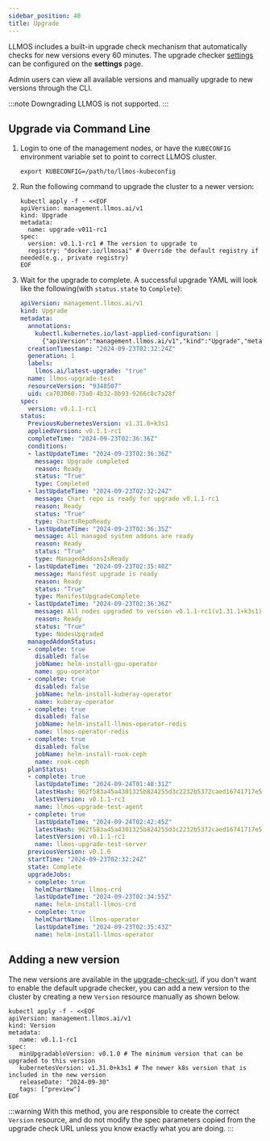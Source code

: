```yaml
---
sidebar_position: 40
title: Upgrade
---
```


LLMOS includes a built-in upgrade check mechanism that automatically checks for new versions every 60 minutes. The upgrade checker [settings](./settings.md#upgrade-check-enabled) can be configured on the **settings** page.

Admin users can view all available versions and manually upgrade to new versions through the CLI.

:::note
Downgrading LLMOS is not supported.
:::

## Upgrade via Command Line
1. Login to one of the management nodes, or have the `KUBECONFIG` environment variable set to point to correct LLMOS cluster.
    ```shell
    export KUBECONFIG=/path/to/llmos-kubeconfig
    ```
2. Run the following command to upgrade the cluster to a newer version:
    ```shell
    kubectl apply -f - <<EOF
    apiVersion: management.llmos.ai/v1
    kind: Upgrade
    metadata:
      name: upgrade-v011-rc1
    spec:
      version: v0.1.1-rc1 # The version to upgrade to
      registry: "docker.io/llmosai" # Override the default registry if needed(e.g., private registry)
    EOF
    ```
3. Wait for the upgrade to complete. A successful upgrade YAML will look like the following(with `status.state` to `Complete`):
   ```yaml
   apiVersion: management.llmos.ai/v1
   kind: Upgrade
   metadata:
     annotations:
       kubectl.kubernetes.io/last-applied-configuration: |
         {"apiVersion":"management.llmos.ai/v1","kind":"Upgrade","metadata":{"annotations":{},"name":"llmos-upgrade-test"},"spec":{"registry":"docker.io/llmos-dev","version":"v0.1.1-rc1"}}
     creationTimestamp: "2024-09-23T02:32:24Z"
     generation: 1
     labels:
       llmos.ai/latest-upgrade: "true"
     name: llmos-upgrade-test
     resourceVersion: "9348507"
     uid: ca703060-73a0-4b32-8b93-9266c8c7a28f
   spec:
     version: v0.1.1-rc1
   status:
     PreviousKubernetesVersion: v1.31.0+k3s1
     appliedVersion: v0.1.1-rc1
     completeTime: "2024-09-23T02:36:36Z"
     conditions:
     - lastUpdateTime: "2024-09-23T02:36:36Z"
       message: Upgrade completed
       reason: Ready
       status: "True"
       type: Completed
     - lastUpdateTime: "2024-09-23T02:32:24Z"
       message: Chart repo is ready for upgrade v0.1.1-rc1
       reason: Ready
       status: "True"
       type: ChartsRepoReady
     - lastUpdateTime: "2024-09-23T02:36:35Z"
       message: All managed system addons are ready
       reason: Ready
       status: "True"
       type: ManagedAddonsIsReady
     - lastUpdateTime: "2024-09-23T02:35:40Z"
       message: Manifest upgrade is ready
       reason: Ready
       status: "True"
       type: ManifestUpgradeComplete
     - lastUpdateTime: "2024-09-23T02:36:36Z"
       message: All nodes upgraded to version v0.1.1-rc1(v1.31.1+k3s1)
       reason: Ready
       status: "True"
       type: NodesUpgraded
     managedAddonStatus:
     - complete: true
       disabled: false
       jobName: helm-install-gpu-operator
       name: gpu-operator
     - complete: true
       disabled: false
       jobName: helm-install-kuberay-operator
       name: kuberay-operator
     - complete: true
       disabled: false
       jobName: helm-install-llmos-operator-redis
       name: llmos-operator-redis
     - complete: true
       disabled: false
       jobName: helm-install-rook-ceph
       name: rook-ceph
     planStatus:
     - complete: true
       lastUpdateTime: "2024-09-24T01:48:31Z"
       latestHash: 962f583a45a4301325b824255d3c2232b5372caed16741717e5317db
       latestVersion: v0.1.1-rc1
       name: llmos-upgrade-test-agent
     - complete: true
       lastUpdateTime: "2024-09-24T02:42:45Z"
       latestHash: 962f583a45a4301325b824255d3c2232b5372caed16741717e5317db
       latestVersion: v0.1.1-rc1
       name: llmos-upgrade-test-server
     previousVersion: v0.1.0
     startTime: "2024-09-23T02:32:24Z"
     state: Complete
     upgradeJobs:
     - complete: true
       helmChartName: llmos-crd
       lastUpdateTime: "2024-09-23T02:34:55Z"
       name: helm-install-llmos-crd
     - complete: true
       helmChartName: llmos-operator
       lastUpdateTime: "2024-09-23T02:35:43Z"
       name: helm-install-llmos-operator
   ```
   
## Adding a new version

The new versions are available in the [upgrade-check-url](https://llmos-upgrade.1block.ai/v1/versions), if you don't want to enable the default upgrade checker, you can add a new version to the cluster by creating a new `Version` resource manually as shown below.

```shell
kubectl apply -f - <<EOF
apiVersion: management.llmos.ai/v1
kind: Version
metadata:
   name: v0.1.1-rc1
spec:
   minUpgradableVersion: v0.1.0 # The minimum version that can be upgraded to this version
   kubernetesVersion: v1.31.0+k3s1 # The newer k8s version that is included in the new version
   releaseDate: "2024-09-30"
   tags: ["preview"]
EOF
```

:::warning
With this method, you are responsible to create the correct `Version` resource, and do not modify the spec parameters copied from the upgrade check URL unless you know exactly what you are doing.
:::